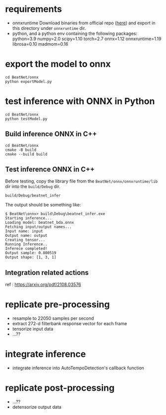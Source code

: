 # requirements

- onnxruntime 
Download binaries from official repo ([here](https://github.com/microsoft/onnxruntime/releases/tag/v1.22.1)) and export in this directory under `onnxruntime` dir.
- python, and a python env containing the following packages:
python=3.9
numpy=2.0
scipy=1.10
torch=2.7
onnx=1.12
onnxruntime=1.19
librosa=0.10
madmom=0.16



# export the model to onnx

```
cd BeatNet/onnx
python exportModel.py
```


# test inference with ONNX in Python
```
cd BeatNet/onnx
python testModel.py
```

## Build inference ONNX in C++
```
cd BeatNet/onnx
cmake -B build
cmake --build build
```
## Test inference ONNX in C++
Before testing, copy the library file from the `BeatNet/onnx/onnxruntime/lib` dir into the `build/Debug` dir.
```
build/Debug/beatnet_infer
```
The output should be something like:

```
$ BeatNet\onnx> build\Debug\beatnet_infer.exe
Starting inference...
Loading model: beatnet_bda.onnx
Fetching input/output names...
Input name: input
Output name: output
Creating tensor...
Running Inference..
Inferece completed!
Output sample: 0.800519
Output shape: [1, 3, 1]
```

## Integration related actions
ref : https://arxiv.org/pdf/2108.03576
# replicate pre-processing 
- resample to 22050 samples per second
- extract 272-d filterbank response vector for each frame
- tensorize input data
- ...??
# integrate inference
- integrate inference into AutoTempoDetection's callback function
# replicate post-processing
- ...??
- detensorize output data



